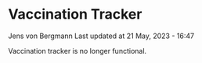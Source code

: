Vaccination Tracker
================
Jens von Bergmann
Last updated at 21 May, 2023 - 16:47

Vaccination tracker is no longer functional.
